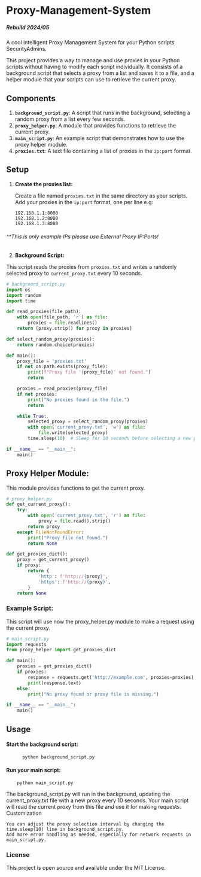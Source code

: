 # Proxy-Management-System
##### Rebuild 2024/05
A cool intelligent Proxy Management System for your Python scripts SecurityAdmins.

This project provides a way to manage and use proxies in your Python scripts without having to modify each script individually. It consists of a background script that selects a proxy from a list and saves it to a file, and a helper module that your scripts can use to retrieve the current proxy.

## Components

1. **`background_script.py`**: A script that runs in the background, selecting a random proxy from a list every few seconds.
2. **`proxy_helper.py`**: A module that provides functions to retrieve the current proxy.
3. **`main_script.py`**: An example script that demonstrates how to use the proxy helper module.
4. **`proxies.txt`**: A text file containing a list of proxies in the `ip:port` format.

## Setup

1. **Create the proxies list:**
   
   Create a file named `proxies.txt` in the same directory as your scripts. Add your proxies in the `ip:port` format, one per line e.g:
   ```
   192.168.1.1:8080
   192.168.1.2:8080
   192.168.1.3:8080
   ```
  ###### ^^This is only example IPs please use External Proxy IP:Ports! 
  
2. **Background Script:**

This script reads the proxies from `proxies.txt` and writes a randomly selected proxy to `current_proxy.txt` every 10 seconds.

```python
# background_script.py
import os
import random
import time

def read_proxies(file_path):
    with open(file_path, 'r') as file:
        proxies = file.readlines()
    return [proxy.strip() for proxy in proxies]

def select_random_proxy(proxies):
    return random.choice(proxies)

def main():
    proxy_file = 'proxies.txt'
    if not os.path.exists(proxy_file):
        print(f"Proxy file '{proxy_file}' not found.")
        return

    proxies = read_proxies(proxy_file)
    if not proxies:
        print("No proxies found in the file.")
        return

    while True:
        selected_proxy = select_random_proxy(proxies)
        with open('current_proxy.txt', 'w') as file:
            file.write(selected_proxy)
        time.sleep(10)  # Sleep for 10 seconds before selecting a new proxy

if __name__ == "__main__":
    main()

 ```
## Proxy Helper Module:

This module provides functions to get the current proxy.  
```python
# proxy_helper.py
def get_current_proxy():
    try:
        with open('current_proxy.txt', 'r') as file:
            proxy = file.read().strip()
        return proxy
    except FileNotFoundError:
        print("Proxy file not found.")
        return None

def get_proxies_dict():
    proxy = get_current_proxy()
    if proxy:
        return {
            'http': f'http://{proxy}',
            'https': f'http://{proxy}',
        }
    return None
 ```

### Example Script:

This script will use now the proxy_helper.py module to make a request using the current proxy.

```python
# main_script.py
import requests
from proxy_helper import get_proxies_dict

def main():
    proxies = get_proxies_dict()
    if proxies:
        response = requests.get('http://example.com', proxies=proxies)
        print(response.text)
    else:
        print("No proxy found or proxy file is missing.")

if __name__ == "__main__":
    main()
```

## Usage

#### Start the background script:

```
      python background_script.py
```
#### Run your main script:

```
    python main_script.py
```
The background_script.py will run in the background, updating the current_proxy.txt file with a new proxy every 10 seconds. Your main script will read the current proxy from this file and use it for making requests.
Customization

    You can adjust the proxy selection interval by changing the time.sleep(10) line in background_script.py.
    Add more error handling as needed, especially for network requests in main_script.py.

### License

This project is open source and available under the MIT License.

